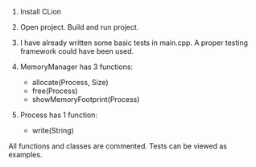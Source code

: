 1. Install CLion
1. Open project. Build and run project.
1. I have already written some basic tests in main.cpp. A proper testing framework could have been used.
1. MemoryManager has 3 functions:
    * allocate(Process, Size)
    * free(Process)
    * showMemoryFootprint(Process)

1. Process has 1 function:
    * write(String)

All functions and classes are commented.
Tests can be viewed as examples.